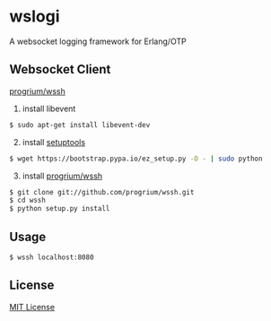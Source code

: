 # wslogi
A websocket logging framework for Erlang/OTP

## Websocket Client

[progrium/wssh](https://github.com/progrium/wssh)

1. install libevent

```bash
$ sudo apt-get install libevent-dev
```

2. install [setuptools](https://pypi.python.org/pypi/setuptools)

```bash
$ wget https://bootstrap.pypa.io/ez_setup.py -O - | sudo python
```

3. install [progrium/wssh](https://github.com/progrium/wssh)

```bash
$ git clone git://github.com/progrium/wssh.git
$ cd wssh
$ python setup.py install
```

## Usage

```bash
$ wssh localhost:8080
```

## License

[MIT License](LICENSE)
